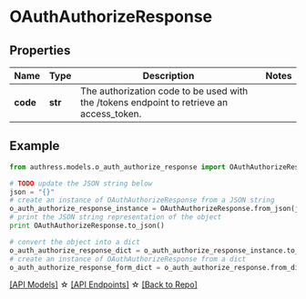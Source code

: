 # OAuthAuthorizeResponse


## Properties
Name | Type | Description | Notes
------------ | ------------- | ------------- | -------------
**code** | **str** | The authorization code to be used with the /tokens endpoint to retrieve an access_token. |

## Example

```python
from authress.models.o_auth_authorize_response import OAuthAuthorizeResponse

# TODO update the JSON string below
json = "{}"
# create an instance of OAuthAuthorizeResponse from a JSON string
o_auth_authorize_response_instance = OAuthAuthorizeResponse.from_json(json)
# print the JSON string representation of the object
print OAuthAuthorizeResponse.to_json()

# convert the object into a dict
o_auth_authorize_response_dict = o_auth_authorize_response_instance.to_dict()
# create an instance of OAuthAuthorizeResponse from a dict
o_auth_authorize_response_form_dict = o_auth_authorize_response.from_dict(o_auth_authorize_response_dict)
```
[[API Models]](./README.md#documentation-for-models) ☆ [[API Endpoints]](./README.md#documentation-for-api-endpoints) ☆ [[Back to Repo]](../README.md)


